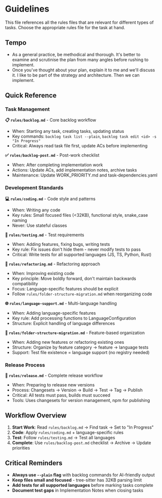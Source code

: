 # Guidelines

This file references all the rules files that are relevant for different types of tasks. Choose the appropriate rules file for the task at hand.

## Tempo

- As a general practice, be methodical and thorough. It's better to examine and scrutinise the plan from many angles before rushing to implement.
- Once you've thought about your plan, explain it to me and we'll discuss it. I like to be part of the strategy and architecture. Then we can implement.

## Quick Reference

### Task Management

**📋 `rules/backlog.md`** - Core backlog workflow

- When: Starting any task, creating tasks, updating status
- Key commands: `backlog task list --plain`, `backlog task edit <id> -s "In Progress"`
- Critical: Always read task file first, update ACs before implementing

**✅ `rules/backlog-post.md`** - Post-work checklist

- When: After completing implementation work
- Actions: Update ACs, add implementation notes, archive tasks
- Maintenance: Update WORK_PRIORITY.md and task-dependencies.yaml

### Development Standards

**💻 `rules/coding.md`** - Code style and patterns

- When: Writing any code
- Key rules: Small focused files (<32KB), functional style, snake_case naming
- Never: Use stateful classes

**🧪 `rules/testing.md`** - Test requirements

- When: Adding features, fixing bugs, writing tests
- Key rule: Fix issues don't hide them - never modify tests to pass
- Critical: Write tests for all supported languages (JS, TS, Python, Rust)

**🔧 `rules/refactoring.md`** - Refactoring approach

- When: Improving existing code
- Key principle: Move boldly forward, don't maintain backwards compatibility
- Focus: Language-specific features should be explicit
- Follow `rules/folder-structure-migration.md` when reorganizing code

**🌐 `rules/language-support.md`** - Multi-language handling

- When: Adding language-specific features
- Key rule: Add processing functions to LanguageConfiguration
- Structure: Explicit handling of language differences

**📁 `rules/folder-structure-migration.md`** - Feature-based organization

- When: Adding new features or refactoring existing ones
- Structure: Organize by feature category → feature → language tests
- Support: Test file existence = language support (no registry needed)

### Release Process

**🚀 `rules/release.md`** - Complete release workflow

- When: Preparing to release new versions
- Process: Changesets → Version → Build → Test → Tag → Publish
- Critical: All tests must pass, builds must succeed
- Tools: Uses changesets for version management, npm for publishing

## Workflow Overview

1. **Start Work**: Read `rules/backlog.md` → Find task → Set to "In Progress"
2. **Code**: Apply `rules/coding.md` + language-specific rules
3. **Test**: Follow `rules/testing.md` → Test all languages
4. **Complete**: Use `rules/backlog-post.md` checklist → Archive → Update priorities

## Critical Reminders

- **Always use `--plain` flag** with backlog commands for AI-friendly output
- **Keep files small and focused** - tree-sitter has 32KB parsing limit
- **Add tests for all supported languages** before marking tasks complete
- **Document test gaps** in Implementation Notes when closing tasks
